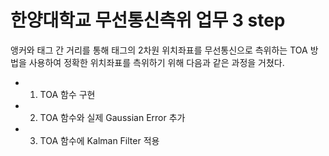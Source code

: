 # 한양대학교 무선통신측위 업무 3 step

앵커와 태그 간 거리를 통해 태그의 2차원 위치좌표를 무선통신으로 측위하는 TOA 방법을 사용하여
정확한 위치좌표를 측위하기 위해 다음과 같은 과정을 거쳤다.

- 1. TOA 함수 구현


- 2. TOA 함수와 실제 Gaussian Error 추가


- 3. TOA 함수에 Kalman Filter 적용
